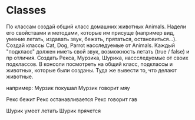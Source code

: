 # Classes

По классам создай общий класс домашних животных Animals. Надели его свойствами и методами, которые им присуще (например вид, умение летать, издавать звук, бежать, прятаться, остановиться...).
Создай классы Cat, Dog, Parrot насследуемые от Animals.
Каждый "подкласс" должен иметь свой звук, возможность летать (true / false) и пр отличия.
Создать Рекса, Мурзика, Шурика, нассследуемые от своих подклассов.
В консоли посмотреть на общий класс, подклассы и животных, которые были созданы. Туда же вывести то, что делают животные.

например:
Мурзик покушал
Мурзик говорит мяу

Рекс бежит
Рекс останавливается
Рекс говорит гав

Шурик умеет летать
Шурик прячется